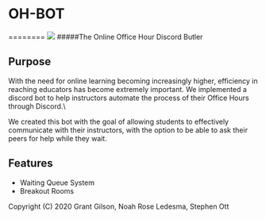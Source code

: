 # OH-BOT 
========
[<img src="https://img.icons8.com/color/48/000000/discord-logo.png"/>](https://discordapp.com/)
#####The Online Office Hour Discord Butler

## Purpose

With the need for online learning becoming increasingly higher, efficiency in reaching educators has become 
extremely important. We implemented a discord bot to help instructors automate the process of their Office
Hours through Discord.\

We created this bot with the goal of allowing students to effectively communicate with their instructors,
with the option to be able to ask their peers for help while they wait.
   

## Features  

- Waiting Queue System 
- Breakout Rooms



Copyright (C) 2020  Grant Gilson, Noah Rose Ledesma, Stephen Ott
